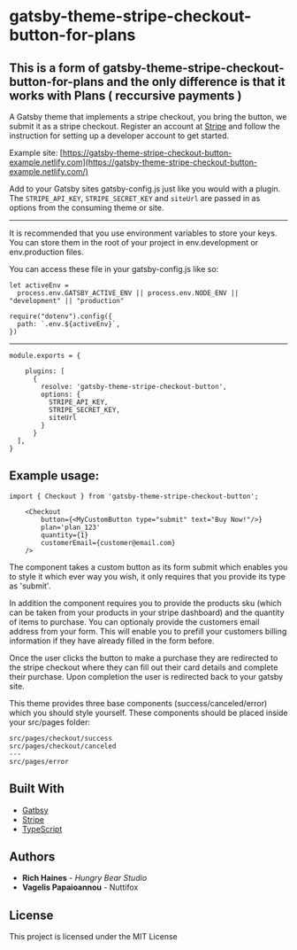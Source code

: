# gatsby-theme-stripe-checkout-button-for-plans

## This is a form of gatsby-theme-stripe-checkout-button-for-plans and the only difference is that it works with Plans ( reccursive payments )
A Gatsby theme that implements a stripe checkout, you bring the button, we submit it as a stripe checkout. Register an account at [Stripe](https://stripe.com/en-se) and follow the instruction for setting up a developer account to get started.

Example site: [https://gatsby-theme-stripe-checkout-button-example.netlify.com](https://gatsby-theme-stripe-checkout-button-example.netlify.com/)

Add to your Gatsby sites gatsby-config.js just like you would with a plugin. The `STRIPE_API_KEY`, `STRIPE_SECRET_KEY` and `siteUrl` are passed in as options from the consuming theme or site.

---

It is recommended that you use environment variables to store your keys. You can store them in the root of your project in env.development or env.production files.

You can access these file in your gatsby-config.js like so:

```
let activeEnv =
  process.env.GATSBY_ACTIVE_ENV || process.env.NODE_ENV || "development" || "production"

require("dotenv").config({
  path: `.env.${activeEnv}`,
})

```

---

```
module.exports = {

    plugins: [
      {
        resolve: 'gatsby-theme-stripe-checkout-button',
        options: {
          STRIPE_API_KEY,
          STRIPE_SECRET_KEY,
          siteUrl
        }
      }
  ],
}
```

## Example usage:

```
import { Checkout } from 'gatsby-theme-stripe-checkout-button';

    <Checkout
        button={<MyCustomButton type="submit" text="Buy Now!"/>}
        plan='plan_123'
        quantity={1}
        customerEmail={customer@email.com}
    />
```

The component takes a custom button as its form submit which enables you to style it which ever way you wish, it only requires that you provide its type as 'submit'.

In addition the component requires you to provide the products sku (which can be taken from your products in your stripe dashboard) and the quantity of items to purchase. You can optionaly provide the customers email address from your form. This will enable you to prefill your customers billing information if they have already filled in the form before.

Once the user clicks the button to make a purchase they are redirected to the stripe checkout where they can fill out their card details and complete their purchase. Upon completion the user is redirected back to your gatsby site.

This theme provides three base components (success/canceled/error) which you should style yourself. These components should be placed inside your src/pages folder:

```
src/pages/checkout/success
src/pages/checkout/canceled
---
src/pages/error
```

## Built With

- [Gatbsy](https://www.gatsbyjs.org/)
- [Stripe](https://stripe.com/en-se)
- [TypeScript](https://www.typescriptlang.org/)

## Authors

- **Rich Haines** - _Hungry Bear Studio_
- **Vagelis Papaioannou** - Nuttifox

## License

This project is licensed under the MIT License
